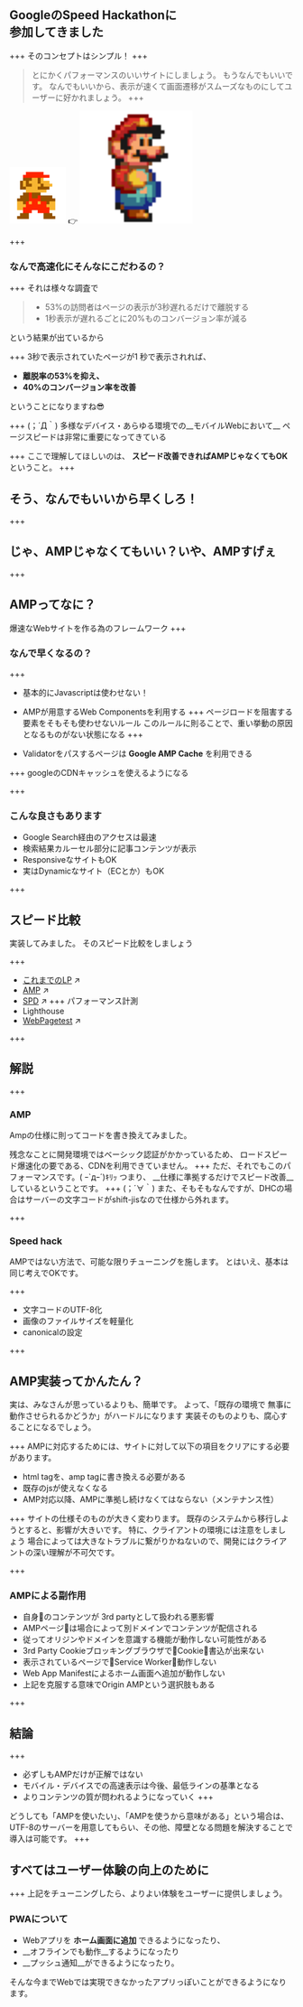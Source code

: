 ## GoogleのSpeed Hackathonに<br>参加してきました
+++
そのコンセプトはシンプル！
+++
> とにかくパフォーマンスのいいサイトにしましょう。
> もうなんでもいいです。
> なんでもいいから、表示が速くて画面遷移がスムーズなものにしてユーザーに好かれましょう。
+++
<img src="assets/images/mario.png" width="100px" height="auto">
👉
<img src="assets/images/mario.gif" width="200px" height="auto">

+++
### なんで高速化にそんなにこだわるの？

+++
それは様々な調査で

> - 53%の訪問者はページの表示が3秒遅れるだけで離脱する
> - 1秒表示が遅れるごとに20%ものコンバージョン率が減る

という結果が出ているから

+++
3秒で表示されていたページが1 秒で表示されれば、

- __離脱率の53%を抑え、__
- __40%のコンバージョン率を改善__

ということになりますね😎

+++
(；´Д｀)
 多様なデバイス・あらゆる環境での__モバイルWebにおいて__
 ページスピードは非常に重要になってきている

+++
ここで理解してほしいのは、
__スピード改善できればAMPじゃなくてもOK__
ということ。
+++
## そう、なんでもいいから早くしろ！

+++
## じゃ、AMPじゃなくてもいい？いや、AMPすげぇ
+++
## AMPってなに？
爆速なWebサイトを作る為のフレームワーク
+++
### なんで早くなるの？
+++
- 基本的にJavascriptは使わせない！
- AMPが用意するWeb Componentsを利用する
+++
ページロードを阻害する要素をそもそも使わせないルール
このルールに則ることで、重い挙動の原因となるものがない状態になる
+++

- Validatorをパスするページは __Google AMP Cache__ を利用できる

+++
googleのCDNキャッシュを使えるようになる

+++
### こんな良さもあります
- Google Search経由のアクセスは最速
- 検索結果カルーセル部分に記事コンテンツが表示
- ResponsiveなサイトもOK
- 実はDynamicなサイト（ECとか）もOK

+++
## スピード比較
実装してみました。
そのスピード比較をしましょう

+++
- [これまでのLP](http://develop.ca-test-dhc.com/shop/ad/sph/idenshi/adv/index_n_basaj.html) ↗️
- [AMP](http://develop.ca-test-dhc.com/shop/ad/sph/idenshi/adv/index_amp.html) ↗️
- [SPD](http://develop.ca-test-dhc.com/shop/ad/sph/idenshi/adv/index_spd.html) ↗️
+++
パフォーマンス計測
- Lighthouse
- [WebPagetest](https://www.webpagetest.org/) ↗️


+++
## 解説
+++
### AMP
Ampの仕様に則ってコードを書き換えてみました。

残念なことに開発環境ではベーシック認証がかかっているため、
ロードスピード爆速化の要である、CDNを利用できていません。
+++
ただ、それでもこのパフォーマンスです。( ｰ`дｰ´)ｷﾘｯ
つまり、 __仕様に準拠するだけでスピード改善__しているということです。
+++
(；´∀｀)
また、そもそもなんですが、DHCの場合はサーバーの文字コードがshift-jisなので仕様から外れます。

+++
### Speed hack
AMPではない方法で、可能な限りチューニングを施します。
とはいえ、基本は同じ考えでOKです。

+++
- 文字コードのUTF-8化
- 画像のファイルサイズを軽量化
- canonicalの設定


+++
## AMP実装ってかんたん？
実は、みなさんが思っているよりも、簡単です。
よって、「既存の環境で 無事に動作させられるかどうか」がハードルになります
実装そのものよりも、腐心することになるでしょう。

+++
AMPに対応するためには、サイトに対して以下の項目をクリアにする必要があります。
- html tagを、amp tagに書き換える必要がある
- 既存のjsが使えなくなる
- AMP対応以降、AMPに準拠し続けなくてはならない（メンテナンス性）

+++
サイトの仕様そのものが大きく変わります。
既存のシステムから移行しようとすると、影響が大きいです。
特に、クライアントの環境には注意をしましょう
場合によっては大きなトラブルに繋がりかねないので、開発にはクライアントの深い理解が不可欠です。

+++
### AMPによる副作用
- 自身􏰀のコンテンツが 3rd partyとして扱われる悪影響
- AMPページ􏰁は場合によって別ドメインでコンテンツが配信される
- 従ってオリジンやドメインを意識する機能が動作しない可能性がある
- 3rd Party Cookieブロッキングブラウザで􏰁Cookie􏰀書込が出来ない
- 表示されているページで􏰁Service Worker􏰁動作しない
- Web App Manifestによるホーム画面へ追加が動作しない
- 上記を克服する意味でOrigin AMPという選択肢もある

+++
## 結論
+++
- 必ずしもAMPだけが正解ではない
- モバイル・デバイスでの高速表示は今後、最低ラインの基準となる
- よりコンテンツの質が問われるようになっていく
+++

どうしても「AMPを使いたい」、「AMPを使うから意味がある」という場合は、
UTF-8のサーバーを用意してもらい、その他、障壁となる問題を解決することで導入は可能です。
+++
## すべてはユーザー体験の向上のために
+++
上記をチューニングしたら、よりよい体験をユーザーに提供しましょう。

### PWAについて
- Webアプリを __ホーム画面に追加__ できるようになったり、
- __オフラインでも動作__するようになったり
- __プッシュ通知__ができるようになったり。

そんな今までWebでは実現できなかったアプリっぽいことができるようになります。
